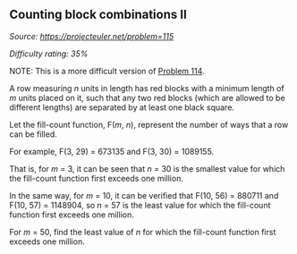 Counting block combinations II
------------------------------

*Source: https://projecteuler.net/problem=115*


*Difficulty rating: 35%*

NOTE: This is a more difficult version of [Problem 114](problem=114).

A row measuring *n* units in length has red blocks with a minimum length
of *m* units placed on it, such that any two red blocks (which are
allowed to be different lengths) are separated by at least one black
square.

Let the fill-count function, F(*m*, *n*), represent the number of ways
that a row can be filled.

For example, F(3, 29) = 673135 and F(3, 30) = 1089155.

That is, for *m* = 3, it can be seen that *n* = 30 is the smallest value
for which the fill-count function first exceeds one million.

In the same way, for *m* = 10, it can be verified that F(10, 56) =
880711 and F(10, 57) = 1148904, so *n* = 57 is the least value for which
the fill-count function first exceeds one million.

For *m* = 50, find the least value of *n* for which the fill-count
function first exceeds one million.
